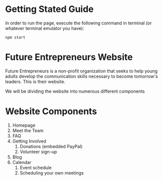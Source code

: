 # Getting Stated Guide 
In order to run the page, execute the following command in terminal (or whatever terminal emulator you 
have): 
```
npm start 
```
# Future Entrepreneurs Website 
Future Entrepreneurs is a non-profit organization 
that seeks to help young adults develop the 
communication skills necessary to become tomorrow's
leaders. This is their website.     

We will be dividing the website into numerous different 
components 

# Website Components 
1. Homepage 
2. Meet the Team
3. FAQ
4. Getting Involved 
	1. Donations (embedded PayPal) 
	2. Volunteer sign-up
5. Blog 
6. Calendar 
	1. Event schedule 
	2. Scheduling your own meetings


